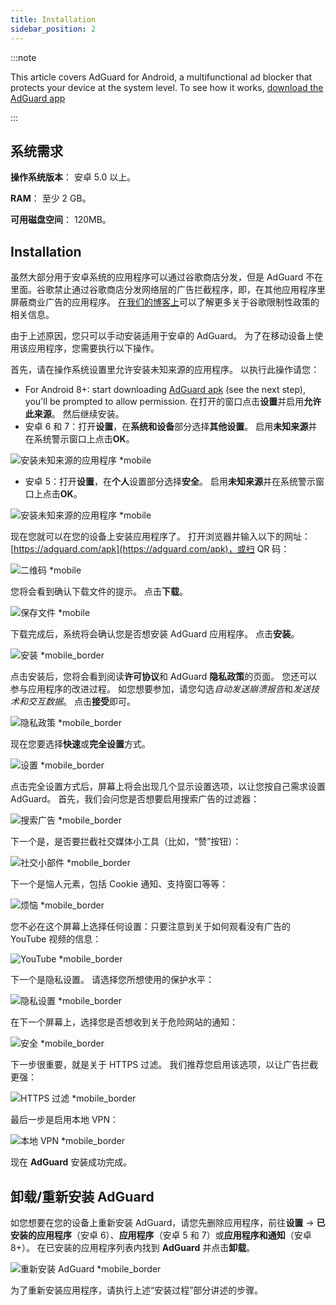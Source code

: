 ```yaml
---
title: Installation
sidebar_position: 2
---
```


:::note

This article covers AdGuard for Android, a multifunctional ad blocker that protects your device at the system level. To see how it works, [download the AdGuard app](https://adguard.com/download.html?auto=true)

:::

## 系统需求

**操作系统版本**： 安卓 5.0 以上。

**RAM**： 至少 2 GB。

**可用磁盘空间**： 120MB。

## Installation

虽然大部分用于安卓系统的应用程序可以通过谷歌商店分发，但是 AdGuard 不在里面。谷歌禁止通过谷歌商店分发网络层的广告拦截程序，即，在其他应用程序里屏蔽商业广告的应用程序。 [在我们的博客上](https://blog.adguard.com/en/google-removes-adguard-android-app-google-play/)可以了解更多关于谷歌限制性政策的相关信息。

由于上述原因，您只可以手动安装适用于安卓的 AdGuard。 为了在移动设备上使用该应用程序，您需要执行以下操作。

首先，请在操作系统设置里允许安装未知来源的应用程序。 以执行此操作请您：

* For Android 8+: start downloading [AdGuard apk](https://adguard.com/download.html?auto=1) (see the next step), you'll be prompted to allow permission. 在打开的窗口点击**设置**并启用**允许此来源**。 然后继续安装。
* 安卓 6 和 7：打开**设置**，在**系统和设备**部分选择**其他设置**。 启用**未知来源**并在系统警示窗口上点击**OK**。

![安装未知来源的应用程序 *mobile](https://cdn.adtidy.org/content/kb/ad_blocker/android/installation/unknown_sources1.png)

* 安卓 5：打开**设置**，在**个人**设置部分选择**安全**。 启用**未知来源**并在系统警示窗口上点击**OK**。

![安装未知来源的应用程序 *mobile](https://cdn.adtidy.org/content/kb/ad_blocker/android/installation/unknown_sources2.png)

现在您就可以在您的设备上安装应用程序了。 打开浏览器并输入以下的网址：[https://adguard.com/apk](https://adguard.com/apk)，或扫 QR 码：

![二维码 *mobile](https://cdn.adtidy.org/content/kb/ad_blocker/android/installation/qr.png)

您将会看到确认下载文件的提示。 点击**下载**。

![保存文件 *mobile](https://cdn.adtidy.org/content/kb/ad_blocker/android/installation/save_the_file.png)

下载完成后，系统将会确认您是否想安装 AdGuard 应用程序。 点击**安装**。

![安装 *mobile_border](https://cdn.adtidy.org/content/kb/ad_blocker/android/installation/1.png)

点击安装后，您将会看到阅读**许可协议**和 AdGuard **隐私政策**的页面。 您还可以参与应用程序的改进过程。 如您想要参加，请您勾选*自动发送崩溃报告*和*发送技术和交互数据*。 点击**接受**即可。

![隐私政策 *mobile_border](https://cdn.adtidy.org/content/kb/ad_blocker/android/installation/2.png)

现在您要选择**快速**或**完全设置**方式。

![设置 *mobile_border](https://cdn.adtidy.org/content/kb/ad_blocker/android/installation/3.png)

点击完全设置方式后，屏幕上将会出现几个显示设置选项，以让您按自己需求设置 AdGuard。 首先，我们会问您是否想要启用搜索广告的过滤器：

![搜索广告 *mobile_border](https://cdn.adtidy.org/content/kb/ad_blocker/android/installation/5.png)

下一个是，是否要拦截社交媒体小工具（比如，“赞”按钮）：

![社交小部件 *mobile_border](https://cdn.adtidy.org/content/kb/ad_blocker/android/installation/6.png)

下一个是恼人元素，包括 Cookie 通知、支持窗口等等：

![烦恼 *mobile_border](https://cdn.adtidy.org/content/kb/ad_blocker/android/installation/7.png)

您不必在这个屏幕上选择任何设置：只要注意到关于如何观看没有广告的 YouTube 视频的信息：

![YouTube *mobile_border](https://cdn.adtidy.org/content/kb/ad_blocker/android/installation/youtube.jpg)

下一个是隐私设置。 请选择您所想使用的保护水平：

![隐私设置 *mobile_border](https://cdn.adtidy.org/content/kb/ad_blocker/android/installation/8.png)

在下一个屏幕上，选择您是否想收到关于危险网站的通知：

![安全 *mobile_border](https://cdn.adtidy.org/content/kb/ad_blocker/android/installation/9.png)

下一步很重要，就是关于 HTTPS 过滤。 我们推荐您启用该选项，以让广告拦截更强：

![HTTPS 过滤 *mobile_border](https://cdn.adtidy.org/content/kb/ad_blocker/android/installation/10.png)

最后一步是启用本地 VPN：

![本地 VPN *mobile_border](https://cdn.adtidy.org/content/kb/ad_blocker/android/installation/11.png)

现在 **AdGuard** 安装成功完成。

## 卸载/重新安装 AdGuard

如您想要在您的设备上重新安装 AdGuard，请您先删除应用程序，前往**设置** → **已安装的应用程序**（安卓 6）、**应用程序**（安卓 5 和 7）或**应用程序和通知**（安卓 8+）。 在已安装的应用程序列表内找到 **AdGuard** 并点击**卸载**。

![重新安装 AdGuard *mobile_border](https://cdn.adtidy.org/content/kb/ad_blocker/android/installation/12.png)

为了重新安装应用程序，请执行上述“安装过程”部分讲述的步骤。